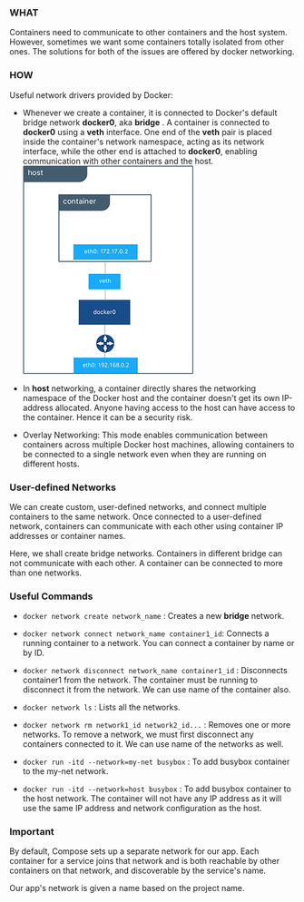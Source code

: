 ### WHAT
Containers need to communicate to other containers and the host system. However, sometimes we want some containers totally isolated from other ones. The solutions for both of the issues are offered by docker networking.

### HOW
Useful network drivers provided by Docker:

- Whenever we create a container, it is connected to Docker's default bridge network **docker0**, aka **bridge** . A container is connected to **docker0** using a **veth** interface. One end of the **veth** pair is placed inside the container's network namespace, acting as its network interface, while the other end is attached to **docker0**, enabling communication with other containers and the host.
  ![default_bridge](../assets/bridge1.png)

- In **host** networking, a container directly shares the networking namespace of the Docker host and the container doesn't get its own IP-address allocated. Anyone having access to the host can have access to the container. Hence it can be a security risk.

- Overlay Networking: This mode enables communication between containers across multiple Docker host machines, allowing containers to be connected to a single network even when they are running on different hosts.

### User-defined Networks
We can create custom, user-defined networks, and connect multiple containers to the same network. Once connected to a user-defined network, containers can communicate with each other using container IP addresses or container names.

Here, we shall create bridge networks. Containers in different bridge can not communicate with each other. A container can be connected to more than one networks.

### Useful Commands

- `docker network create network_name` : Creates a new **bridge** network.

- `docker network connect network_name container1_id`: Connects a running container to a network. You can connect a container by name or by ID.

- `docker network disconnect network_name container1_id` : Disconnects container1 from the network. The container must be running to disconnect it from the network. We can use name of the container also.

- `docker network ls` : Lists all the networks.

- `docker network rm network1_id network2_id...` : Removes one or more networks. To remove a network, we must first disconnect any containers connected to it. We can use name of the networks as well.

- `docker run -itd --network=my-net busybox` : To add busybox container to the my-net network.

- `docker run -itd --network=host busybox` : To add busybox container to the host network. The container will not have any IP address as it will use the same IP address and network configuration as the host.

### Important

By default, Compose sets up a separate network for our app. Each container for a service joins that network and is both reachable by other containers on that network, and discoverable by the service's name. 

Our app's network is given a name based on the project name.
